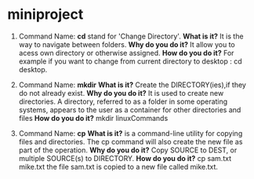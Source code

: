 # miniproject
1. Command Name: **cd** stand for  'Change Directory'. 
**What is it?** It is the way to navigate between folders. 
**Why do you do it?** It allow you to acess own directory or otherwise assigned. 
**How do you do it?** For example if you want to change from current directory to desktop : cd desktop. 

1. Command Name: **mkdir**
**What is it?** Create the DIRECTORY(ies),if they do not already exist. 
**Why do you do it?** It is used to create new directories. A directory, referred to as a folder in some operating systems, appears to the user as a container for other directories and files
**How do you do it?** mkdir linuxCommands

1. Command Name: **cp** 
  **What is it?** is a command-line utility for copying files and directories. The cp command will also create the new file as part of the operation. 
  **Why do you do it?** Copy SOURCE to DEST, or multiple SOURCE(s) to DIRECTORY.
  **How do you do it?** cp sam.txt mike.txt
   the file sam.txt is copied to a new file called mike.txt. 


